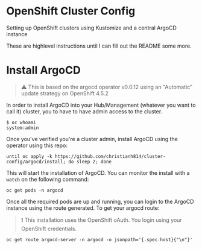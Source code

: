 # OpenShift Cluster Config
Setting up OpenShift clusters using Kustomize and a central ArgoCD instance

These are highlevel instructions until I can fill out the README some more.

# Install ArgoCD

> :warning: This is based on the argocd operator v0.0.12 using an "Automatic" update strategy on OpenShift 4.5.2

In order to install ArgoCD into your Hub/Management (whatever you want to call it) cluster, you to have to have admin access to the cluster.

```shell
$ oc whoami
system:admin
```

Once you've verified you're a cluster admin, install ArgoCD using the operator using this repo:

```
until oc apply -k https://github.com/christianh814/cluster-config/argocd/install; do sleep 2; done
```

This will start the installation of ArgoCD. You can monitor the install with a `watch` on the following command:

```
oc get pods -n argocd
```

Once all the required pods are up and running, you can login to the ArgoCD instance using the route generated. To get your argocd route:

> :heavy_exclamation_mark: This installation uses the OpenShift oAuth. You login using your OpenShift credentials.

```
oc get route argocd-server -n argocd -o jsonpath='{.spec.host}{"\n"}'
```

